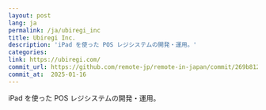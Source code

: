 ```yaml
---
layout: post
lang: ja
permalink: /ja/ubiregi_inc
title: Ubiregi Inc.
description: 'iPad を使った POS レジシステムの開発・運用。'
categories: 
link: https://ubiregi.com/
commit_url: https://github.com/remote-jp/remote-in-japan/commit/269b8121aa196f71e3b6ae053662484bf0056892
commit_at:  2025-01-16
---
```


<p>iPad を使った POS レジシステムの開発・運用。</p>

